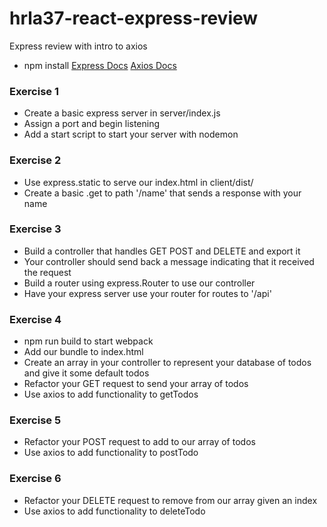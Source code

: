 # hrla37-react-express-review
Express review with intro to axios

* npm install
[Express Docs](https://expressjs.com/en/guide/routing.html)
[Axios Docs](https://github.com/axios/axios)

### Exercise 1

* Create a basic express server in server/index.js
* Assign a port and begin listening
* Add a start script to start your server with nodemon

### Exercise 2

* Use express.static to serve our index.html in client/dist/
* Create a basic .get to path '/name' that sends a response with your name

### Exercise 3

* Build a controller that handles GET POST and DELETE and export it
* Your controller should send back a message indicating that it received the request
* Build a router using express.Router to use our controller
* Have your express server use your router for routes to '/api'

### Exercise 4

* npm run build to start webpack
* Add our bundle to index.html
* Create an array in your controller to represent your database of todos and give it some default todos
* Refactor your GET request to send your array of todos
* Use axios to add functionality to getTodos

### Exercise 5

* Refactor your POST request to add to our array of todos
* Use axios to add functionality to postTodo

### Exercise 6

* Refactor your DELETE request to remove from our array given an index
* Use axios to add functionality to deleteTodo

